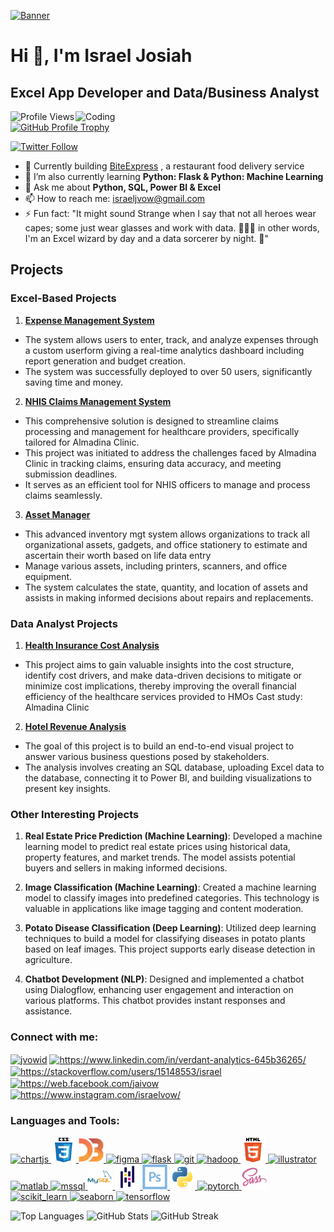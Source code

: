 [![Banner](https://i.imgur.com/WKPwVJw.png)](https://github.com/israelvow)


# Hi 👋, I'm Israel Josiah
## Excel App Developer and Data/Business Analyst

<img align="right" alt="Coding" width="400" src="https://aryng.com/assets/img/ani2.gif">

![Profile Views](https://komarev.com/ghpvc/?username=israelvow&label=Profile%20views&color=0e75b6&style=flat)
[![GitHub Profile Trophy](https://github-profile-trophy.vercel.app/?username=israelvow)](https://github.com/ryo-ma/github-profile-trophy)

[![Twitter Follow](https://img.shields.io/twitter/follow/jvowid?logo=twitter&style=for-the-badge)](https://twitter.com/jvowid)

- 🔭 Currently building [BiteExpress](https://linktr.ee/biteexpress) , a restaurant food delivery service
- 🌱 I’m also currently learning **Python: Flask & Python: Machine Learning**
- 💬 Ask me about **Python, SQL, Power BI & Excel**
- 📫 How to reach me: israeljvow@gmail.com
- ⚡ Fun fact: "It might sound Strange when I say that not all heroes wear capes; some just wear glasses and work with data. 🦸‍♂️🤓 in other words, I'm an Excel wizard by day and a data sorcerer by night. 🌟"

## Projects

### Excel-Based Projects

1. **[Expense Management System](https://github.com/IsraelVow/Expense-Management-System-VBA-Excel-Project-)**
- The system allows users to enter, track, and analyze expenses through a custom userform giving a real-time analytics dashboard including report generation and budget creation.
- The system was successfully deployed to over 50 users, significantly saving time and money.

2. **[NHIS Claims Management System](https://github.com/IsraelVow/NHIS-Claims-Managements-System-With-Access-Database)**
- This comprehensive solution is designed to streamline claims processing and management for healthcare providers, specifically tailored for Almadina Clinic. 
- This project was initiated to address the challenges faced by Almadina Clinic in tracking claims, ensuring data accuracy, and meeting submission deadlines. 
- It serves as an efficient tool for NHIS officers to manage and process claims seamlessly.
   
3. **[Asset Manager](https://github.com/IsraelVow/Asset-Management-System-with-Excel-VBA)**
- This advanced inventory mgt system allows organizations to track all organizational assets, gadgets, and office stationery to estimate and ascertain their worth based on life data entry
- Manage various assets, including printers, scanners, and office equipment.
- The system calculates the state, quantity, and location of assets and assists in making informed decisions about repairs and replacements.


### Data Analyst Projects

1. **[Health Insurance Cost Analysis](https://github.com/IsraelVow/Health-Insurance-Cost-Analysis-Dashboard)**
- This project aims to gain valuable insights into the cost structure, identify cost drivers, and make data-driven decisions to mitigate or minimize cost implications, thereby improving the overall financial efficiency of the healthcare services provided to HMOs Cast study: Almadina Clinic

2. **[Hotel Revenue Analysis](https://github.com/IsraelVow/Hotel-Revenue-Analysis)**
- The goal of this project is to build an end-to-end visual project to answer various business questions posed by stakeholders. 
- The analysis involves creating an SQL database, uploading Excel data to the database, connecting it to Power BI, and building visualizations to present key insights.

### Other Interesting Projects

1. **Real Estate Price Prediction (Machine Learning)**: Developed a machine learning model to predict real estate prices using historical data, property features, and market trends. The model assists potential buyers and sellers in making informed decisions.

2. **Image Classification (Machine Learning)**: Created a machine learning model to classify images into predefined categories. This technology is valuable in applications like image tagging and content moderation.

3. **Potato Disease Classification (Deep Learning)**: Utilized deep learning techniques to build a model for classifying diseases in potato plants based on leaf images. This project supports early disease detection in agriculture.

4. **Chatbot Development (NLP)**: Designed and implemented a chatbot using Dialogflow, enhancing user engagement and interaction on various platforms. This chatbot provides instant responses and assistance.


<h3 align="left">Connect with me:</h3>
<p align="left">
<a href="https://twitter.com/jvowid" target="blank"><img align="center" src="https://raw.githubusercontent.com/rahuldkjain/github-profile-readme-generator/master/src/images/icons/Social/twitter.svg" alt="jvowid" height="30" width="40" /></a>
<a href="https://linkedin.com/in/https://www.linkedin.com/in/verdant-analytics-645b36265/" target="blank"><img align="center" src="https://raw.githubusercontent.com/rahuldkjain/github-profile-readme-generator/master/src/images/icons/Social/linked-in-alt.svg" alt="https://www.linkedin.com/in/verdant-analytics-645b36265/" height="30" width="40" /></a>
<a href="https://stackoverflow.com/users/https://stackoverflow.com/users/15148553/israel" target="blank"><img align="center" src="https://raw.githubusercontent.com/rahuldkjain/github-profile-readme-generator/master/src/images/icons/Social/stack-overflow.svg" alt="https://stackoverflow.com/users/15148553/israel" height="30" width="40" /></a>
<a href="https://fb.com/https://web.facebook.com/jaivow" target="blank"><img align="center" src="https://raw.githubusercontent.com/rahuldkjain/github-profile-readme-generator/master/src/images/icons/Social/facebook.svg" alt="https://web.facebook.com/jaivow" height="30" width="40" /></a>
<a href="https://instagram.com/https://www.instagram.com/israelvow/" target="blank"><img align="center" src="https://raw.githubusercontent.com/rahuldkjain/github-profile-readme-generator/master/src/images/icons/Social/instagram.svg" alt="https://www.instagram.com/israelvow/" height="30" width="40" /></a>
</p>

<h3 align="left">Languages and Tools:</h3>
<p align="left"> <a href="https://www.chartjs.org" target="_blank" rel="noreferrer"> <img src="https://www.chartjs.org/media/logo-title.svg" alt="chartjs" width="40" height="40"/> </a> <a href="https://www.w3schools.com/css/" target="_blank" rel="noreferrer"> <img src="https://raw.githubusercontent.com/devicons/devicon/master/icons/css3/css3-original-wordmark.svg" alt="css3" width="40" height="40"/> </a> <a href="https://d3js.org/" target="_blank" rel="noreferrer"> <img src="https://raw.githubusercontent.com/devicons/devicon/master/icons/d3js/d3js-original.svg" alt="d3js" width="40" height="40"/> </a> <a href="https://www.figma.com/" target="_blank" rel="noreferrer"> <img src="https://www.vectorlogo.zone/logos/figma/figma-icon.svg" alt="figma" width="40" height="40"/> </a> <a href="https://flask.palletsprojects.com/" target="_blank" rel="noreferrer"> <img src="https://www.vectorlogo.zone/logos/pocoo_flask/pocoo_flask-icon.svg" alt="flask" width="40" height="40"/> </a> <a href="https://git-scm.com/" target="_blank" rel="noreferrer"> <img src="https://www.vectorlogo.zone/logos/git-scm/git-scm-icon.svg" alt="git" width="40" height="40"/> </a> <a href="https://hadoop.apache.org/" target="_blank" rel="noreferrer"> <img src="https://www.vectorlogo.zone/logos/apache_hadoop/apache_hadoop-icon.svg" alt="hadoop" width="40" height="40"/> </a> <a href="https://www.w3.org/html/" target="_blank" rel="noreferrer"> <img src="https://raw.githubusercontent.com/devicons/devicon/master/icons/html5/html5-original-wordmark.svg" alt="html5" width="40" height="40"/> </a> <a href="https://www.adobe.com/in/products/illustrator.html" target="_blank" rel="noreferrer"> <img src="https://www.vectorlogo.zone/logos/adobe_illustrator/adobe_illustrator-icon.svg" alt="illustrator" width="40" height="40"/> </a> <a href="https://www.mathworks.com/" target="_blank" rel="noreferrer"> <img src="https://upload.wikimedia.org/wikipedia/commons/2/21/Matlab_Logo.png" alt="matlab" width="40" height="40"/> </a> <a href="https://www.microsoft.com/en-us/sql-server" target="_blank" rel="noreferrer"> <img src="https://www.svgrepo.com/show/303229/microsoft-sql-server-logo.svg" alt="mssql" width="40" height="40"/> </a> <a href="https://www.mysql.com/" target="_blank" rel="noreferrer"> <img src="https://raw.githubusercontent.com/devicons/devicon/master/icons/mysql/mysql-original-wordmark.svg" alt="mysql" width="40" height="40"/> </a> <a href="https://pandas.pydata.org/" target="_blank" rel="noreferrer"> <img src="https://raw.githubusercontent.com/devicons/devicon/2ae2a900d2f041da66e950e4d48052658d850630/icons/pandas/pandas-original.svg" alt="pandas" width="40" height="40"/> </a> <a href="https://www.photoshop.com/en" target="_blank" rel="noreferrer"> <img src="https://raw.githubusercontent.com/devicons/devicon/master/icons/photoshop/photoshop-line.svg" alt="photoshop" width="40" height="40"/> </a> <a href="https://www.python.org" target="_blank" rel="noreferrer"> <img src="https://raw.githubusercontent.com/devicons/devicon/master/icons/python/python-original.svg" alt="python" width="40" height="40"/> </a> <a href="https://pytorch.org/" target="_blank" rel="noreferrer"> <img src="https://www.vectorlogo.zone/logos/pytorch/pytorch-icon.svg" alt="pytorch" width="40" height="40"/> </a> <a href="https://sass-lang.com" target="_blank" rel="noreferrer"> <img src="https://raw.githubusercontent.com/devicons/devicon/master/icons/sass/sass-original.svg" alt="sass" width="40" height="40"/> </a> <a href="https://scikit-learn.org/" target="_blank" rel="noreferrer"> <img src="https://upload.wikimedia.org/wikipedia/commons/0/05/Scikit_learn_logo_small.svg" alt="scikit_learn" width="40" height="40"/> </a> <a href="https://seaborn.pydata.org/" target="_blank" rel="noreferrer"> <img src="https://seaborn.pydata.org/_images/logo-mark-lightbg.svg" alt="seaborn" width="40" height="40"/> </a> <a href="https://www.tensorflow.org" target="_blank" rel="noreferrer"> <img src="https://www.vectorlogo.zone/logos/tensorflow/tensorflow-icon.svg" alt="tensorflow" width="40" height="40"/> </a> </p>


![Top Languages](https://github-readme-stats.vercel.app/api/top-langs/?username=israelvow&show_icons=true&layout=compact)
![GitHub Stats](https://github-readme-stats.vercel.app/api?username=israelvow&show_icons=true)
![GitHub Streak](https://github-readme-streak-stats.herokuapp.com/?user=israelvow)
